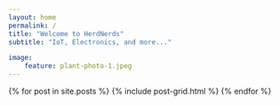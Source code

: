 ```yaml
---
layout: home
permalink: /
title: "Welcome to HerdNerds"
subtitle: "IoT, Electronics, and more..."

image: 
    feature: plant-photo-1.jpeg
---
```



<div class="tiles">
{% for post in site.posts %}
	{% include post-grid.html %}
{% endfor %}
</div><!-- /.tiles -->
